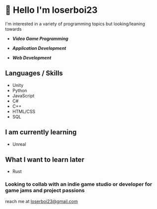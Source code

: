 # 👋 Hello I'm loserboi23 

I'm interested in a variety of programming topics but looking/leaning towards

- ***Video Game Programming***

- ***Application Development***

- ***Web Development***

## Languages / Skills

- Unity
- Python
- JavaScript
- C# 
- C++
- HTML/CSS
- SQL

## I am currently learning

- Unreal

## What I want to learn later

- Rust

### Looking to collab with an indie game studio or developer for game jams and project passions
reach me at loserboi23@gmail.com




<!---
- 👋 Hi, I’m @loserboi23
- 👀 I’m interested in ...
- 🌱 I’m currently learning ...
- 💞️ I’m looking to collaborate on ...
- 📫 How to reach me ...

--->

<!---
loserboi23/loserboi23 is a ✨ special ✨ repository because its `README.md` (this file) appears on your GitHub profile.
You can click the Preview link to take a look at your changes.
--->
